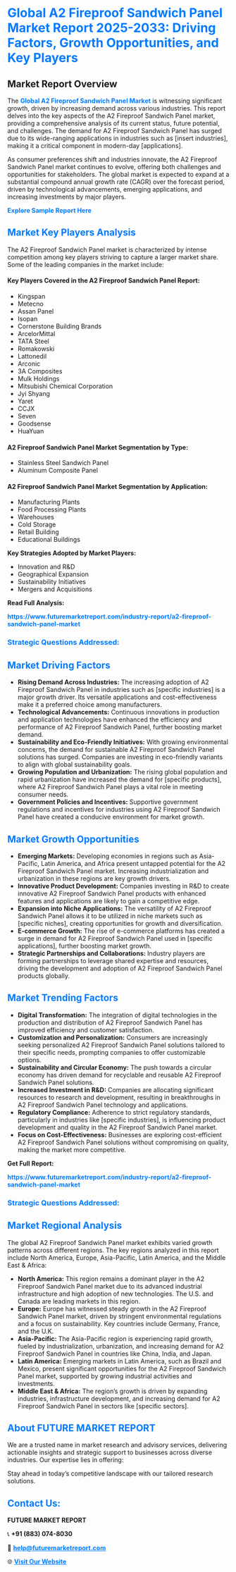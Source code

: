 <h1 style="color: #007BFF;">Global A2 Fireproof Sandwich Panel Market Report 2025-2033: Driving Factors, Growth Opportunities, and Key Players</h1>

<section id="overview">
<h2>Market Report Overview</h2>
<p>The <a href="https://www.futuremarketreport.com/industry-report/a2-fireproof-sandwich-panel-market" style="color: #007BFF; text-decoration: none;"><strong>Global A2 Fireproof Sandwich Panel Market</strong></a> is witnessing significant growth, driven by increasing demand across various industries. This report delves into the key aspects of the A2 Fireproof Sandwich Panel market, providing a comprehensive analysis of its current status, future potential, and challenges. The demand for A2 Fireproof Sandwich Panel has surged due to its wide-ranging applications in industries such as [insert industries], making it a critical component in modern-day [applications].</p>
<p>As consumer preferences shift and industries innovate, the A2 Fireproof Sandwich Panel market continues to evolve, offering both challenges and opportunities for stakeholders. The global market is expected to expand at a substantial compound annual growth rate (CAGR) over the forecast period, driven by technological advancements, emerging applications, and increasing investments by major players.</p>
</section>

<section id="overview">
<p><a href="https://www.futuremarketreport.com/request-sample/reportId=59114" style="color: #007BFF; text-decoration: none;"><strong>Explore Sample Report Here</strong></a></p>
</section>

<section id="key-players">
<h2 style="color: #007BFF;">Market Key Players Analysis</h2>
<p>The A2 Fireproof Sandwich Panel market is characterized by intense competition among key players striving to capture a larger market share. Some of the leading companies in the market include:</p>
<h4>Key Players Covered in the A2 Fireproof Sandwich Panel Report:</h4>
<ul><li>Kingspan</li><li>Metecno</li><li>Assan Panel</li><li>Isopan</li><li>Cornerstone Building Brands</li><li>ArcelorMittal</li><li>TATA Steel</li><li>Romakowski</li><li>Lattonedil</li><li>Arconic</li><li>3A Composites</li><li>Mulk Holdings</li><li>Mitsubishi Chemical Corporation</li><li>Jyi Shyang</li><li>Yaret</li><li>CCJX</li><li>Seven</li><li>Goodsense</li><li>HuaYuan</li></ul>
<h4>A2 Fireproof Sandwich Panel Market Segmentation by Type:</h4>
<ul><li>Stainless Steel Sandwich Panel</li><li>Aluminum Composite Panel</li></ul>

<h4>A2 Fireproof Sandwich Panel Market Segmentation by Application:</h4>
<ul><li>Manufacturing Plants</li><li>Food Processing Plants</li><li>Warehouses</li><li>Cold Storage</li><li>Retail Building</li><li>Educational Buildings</li></ul>
<p><strong>Key Strategies Adopted by Market Players:</strong></p>
<ul>
<li>Innovation and R&D</li>
<li>Geographical Expansion</li>
<li>Sustainability Initiatives</li>
<li>Mergers and Acquisitions</li>
</ul>
</section>

<section>
<p><strong>Read Full Analysis: </strong></p><a href="https://www.futuremarketreport.com/industry-report/a2-fireproof-sandwich-panel-market" style="color: #007BFF; text-decoration: none;"><strong>https://www.futuremarketreport.com/industry-report/a2-fireproof-sandwich-panel-market</strong></a>
<h3 style="color: #007BFF;">Strategic Questions Addressed:</h3>
</section>

<section id="driving-factors">
<h2 style="color: #007BFF;">Market Driving Factors</h2>
<ul>
<li><strong>Rising Demand Across Industries:</strong> The increasing adoption of A2 Fireproof Sandwich Panel in industries such as [specific industries] is a major growth driver. Its versatile applications and cost-effectiveness make it a preferred choice among manufacturers.</li>
<li><strong>Technological Advancements:</strong> Continuous innovations in production and application technologies have enhanced the efficiency and performance of A2 Fireproof Sandwich Panel, further boosting market demand.</li>
<li><strong>Sustainability and Eco-Friendly Initiatives:</strong> With growing environmental concerns, the demand for sustainable A2 Fireproof Sandwich Panel solutions has surged. Companies are investing in eco-friendly variants to align with global sustainability goals.</li>
<li><strong>Growing Population and Urbanization:</strong> The rising global population and rapid urbanization have increased the demand for [specific products], where A2 Fireproof Sandwich Panel plays a vital role in meeting consumer needs.</li>
<li><strong>Government Policies and Incentives:</strong> Supportive government regulations and incentives for industries using A2 Fireproof Sandwich Panel have created a conducive environment for market growth.</li>
</ul>
</section>

<section id="growth-opportunities">
<h2 style="color: #007BFF;">Market Growth Opportunities</h2>
<ul>
<li><strong>Emerging Markets:</strong> Developing economies in regions such as Asia-Pacific, Latin America, and Africa present untapped potential for the A2 Fireproof Sandwich Panel market. Increasing industrialization and urbanization in these regions are key growth drivers.</li>
<li><strong>Innovative Product Development:</strong> Companies investing in R&D to create innovative A2 Fireproof Sandwich Panel products with enhanced features and applications are likely to gain a competitive edge.</li>
<li><strong>Expansion into Niche Applications:</strong> The versatility of A2 Fireproof Sandwich Panel allows it to be utilized in niche markets such as [specific niches], creating opportunities for growth and diversification.</li>
<li><strong>E-commerce Growth:</strong> The rise of e-commerce platforms has created a surge in demand for A2 Fireproof Sandwich Panel used in [specific applications], further boosting market growth.</li>
<li><strong>Strategic Partnerships and Collaborations:</strong> Industry players are forming partnerships to leverage shared expertise and resources, driving the development and adoption of A2 Fireproof Sandwich Panel products globally.</li>
</ul>
</section>

<section id="trending-factors">
<h2 style="color: #007BFF;">Market Trending Factors</h2>
<ul>
<li><strong>Digital Transformation:</strong> The integration of digital technologies in the production and distribution of A2 Fireproof Sandwich Panel has improved efficiency and customer satisfaction.</li>
<li><strong>Customization and Personalization:</strong> Consumers are increasingly seeking personalized A2 Fireproof Sandwich Panel solutions tailored to their specific needs, prompting companies to offer customizable options.</li>
<li><strong>Sustainability and Circular Economy:</strong> The push towards a circular economy has driven demand for recyclable and reusable A2 Fireproof Sandwich Panel solutions.</li>
<li><strong>Increased Investment in R&D:</strong> Companies are allocating significant resources to research and development, resulting in breakthroughs in A2 Fireproof Sandwich Panel technology and applications.</li>
<li><strong>Regulatory Compliance:</strong> Adherence to strict regulatory standards, particularly in industries like [specific industries], is influencing product development and quality in the A2 Fireproof Sandwich Panel market.</li>
<li><strong>Focus on Cost-Effectiveness:</strong> Businesses are exploring cost-efficient A2 Fireproof Sandwich Panel solutions without compromising on quality, making the market more competitive.</li>
</ul>
</section>

<section>
<p><strong>Get Full Report: </strong></p><a href="https://www.futuremarketreport.com/industry-report/a2-fireproof-sandwich-panel-market" style="color: #007BFF; text-decoration: none;"><strong>https://www.futuremarketreport.com/industry-report/a2-fireproof-sandwich-panel-market</strong></a>
<h3 style="color: #007BFF;">Strategic Questions Addressed:</h3>
</section>


<section id="regional-analysis">
<h2 style="color: #007BFF;">Market Regional Analysis</h2>
<p>The global A2 Fireproof Sandwich Panel market exhibits varied growth patterns across different regions. The key regions analyzed in this report include North America, Europe, Asia-Pacific, Latin America, and the Middle East & Africa:</p>
<ul>
<li><strong>North America:</strong> This region remains a dominant player in the A2 Fireproof Sandwich Panel market due to its advanced industrial infrastructure and high adoption of new technologies. The U.S. and Canada are leading markets in this region.</li>
<li><strong>Europe:</strong> Europe has witnessed steady growth in the A2 Fireproof Sandwich Panel market, driven by stringent environmental regulations and a focus on sustainability. Key countries include Germany, France, and the U.K.</li>
<li><strong>Asia-Pacific:</strong> The Asia-Pacific region is experiencing rapid growth, fueled by industrialization, urbanization, and increasing demand for A2 Fireproof Sandwich Panel in countries like China, India, and Japan.</li>
<li><strong>Latin America:</strong> Emerging markets in Latin America, such as Brazil and Mexico, present significant opportunities for the A2 Fireproof Sandwich Panel market, supported by growing industrial activities and investments.</li>
<li><strong>Middle East & Africa:</strong> The region’s growth is driven by expanding industries, infrastructure development, and increasing demand for A2 Fireproof Sandwich Panel in sectors like [specific sectors].</li>
</ul>
</section>

<footer>
<h2 style="color: #007BFF;">About FUTURE MARKET REPORT</h2>
<p>We are a trusted name in market research and advisory services, delivering actionable insights and strategic support to businesses across diverse industries. Our expertise lies in offering:</p>

<p>Stay ahead in today’s competitive landscape with our tailored research solutions.</p>

<h2 style="color: #007BFF;">Contact Us:</h2>
<p><strong>FUTURE MARKET REPORT</strong></p>
<p>📞 <strong>+91 (883) 074-8030</strong></p>
<p>📧 <strong><a href="mailto:help@futuremarketreport.com" style="color: #007BFF;">help@futuremarketreport.com</a></strong></p>
<p>🌐 <strong><a href="https://www.futuremarketreport.com/" style="color: #007BFF;">Visit Our Website</a></strong></p>
</footer>